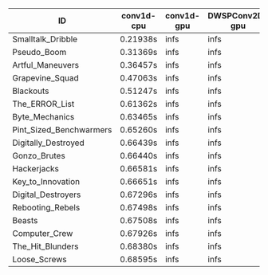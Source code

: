 |ID|conv1d-cpu|conv1d-gpu|DWSPConv2D-gpu|gemm-gpu|avg|
|-|-|-|-|-|-|
|Smalltalk_Dribble|0.21938s|infs|infs|4.72223s|infs|
|Pseudo_Boom|0.31369s|infs|infs|4.73265s|infs|
|Artful_Maneuvers|0.36457s|infs|infs|4.73768s|infs|
|Grapevine_Squad|0.47063s|infs|infs|4.63303s|infs|
|Blackouts|0.51247s|infs|infs|4.72701s|infs|
|The_ERROR_List|0.61362s|infs|infs|4.76969s|infs|
|Byte_Mechanics|0.63465s|infs|infs|4.70941s|infs|
|Pint_Sized_Benchwarmers|0.65260s|infs|infs|4.71331s|infs|
|Digitally_Destroyed|0.66439s|infs|infs|4.54889s|infs|
|Gonzo_Brutes|0.66440s|infs|infs|4.75651s|infs|
|Hackerjacks|0.66581s|infs|infs|4.92827s|infs|
|Key_to_Innovation|0.66651s|infs|infs|4.73488s|infs|
|Digital_Destroyers|0.67296s|infs|infs|4.81059s|infs|
|Rebooting_Rebels|0.67498s|infs|infs|4.71024s|infs|
|Beasts|0.67508s|infs|infs|4.72127s|infs|
|Computer_Crew|0.67926s|infs|infs|4.75626s|infs|
|The_Hit_Blunders|0.68380s|infs|infs|4.78725s|infs|
|Loose_Screws|0.68595s|infs|infs|4.77620s|infs|
